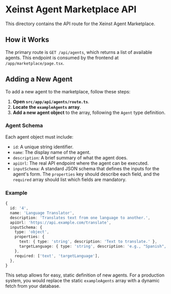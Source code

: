 # Xeinst Agent Marketplace API

This directory contains the API route for the Xeinst Agent Marketplace.

## How it Works

The primary route is `GET /api/agents`, which returns a list of available agents. This endpoint is consumed by the frontend at `/app/marketplace/page.tsx`.

## Adding a New Agent

To add a new agent to the marketplace, follow these steps:

1.  **Open `src/app/api/agents/route.ts`**.
2.  **Locate the `exampleAgents` array**.
3.  **Add a new agent object** to the array, following the `Agent` type definition.

### Agent Schema

Each agent object must include:
- `id`: A unique string identifier.
- `name`: The display name of the agent.
- `description`: A brief summary of what the agent does.
- `apiUrl`: The real API endpoint where the agent can be executed.
- `inputSchema`: A standard JSON schema that defines the inputs for the agent's form. The `properties` key should describe each field, and the `required` array should list which fields are mandatory.

### Example

```typescript
{
  id: '4',
  name: 'Language Translator',
  description: 'Translates text from one language to another.',
  apiUrl: 'https://api.example.com/translate',
  inputSchema: {
    type: 'object',
    properties: {
      text: { type: 'string', description: 'Text to translate.' },
      targetLanguage: { type: 'string', description: 'e.g., "Spanish", "French"' },
    },
    required: ['text', 'targetLanguage'],
  },
}
```

This setup allows for easy, static definition of new agents. For a production system, you would replace the static `exampleAgents` array with a dynamic fetch from your database. 